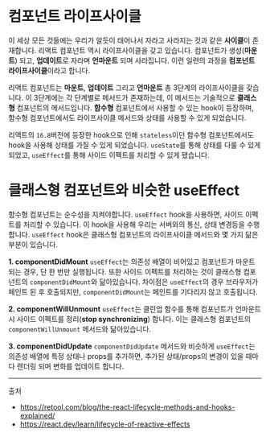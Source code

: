 # 컴포넌트 라이프사이클

이 세상 모든 것들에는 우리가 알듯이 태어나서 자라고 사라지는 것과 같은 **사이클**이 존재합니다. 리액트 컴포넌트 역시 라이프사이클을 갖고 있습니다. 컴포넌트가 생성(**마운트**) 되고, **업데이트**로 자라며 **언마운트** 되며 사라집니다. 이런 일련의 과정을 **컴포넌트 라이프사이클**이라고 합니다.

리액트 컴포넌트는 **마운트**, **업데이트** 그리고 **언마운트** 총 3단계의 라이프사이클을 갖습니다. 이 3단계에는 각 단계별로 메서드가 존재하는데, 이 메서드는 기술적으로 **클래스형** 컴포넌트의 메서드입니다. **함수형** 컴포넌트에서 사용할 수 있는 hook이 등장하며, 함수형 컴포넌트에서도 라이프사이클 메서드와 상태를 사용할 수 있게 되었습니다.

리액트의 `16.8`버전에 등장한 hook으로 인해 `stateless`이던 함수형 컴포넌트에서도 hook을 사용해 상태를 가질 수 있게 되었습니다. `useState`를 통해 상태를 다룰 수 있게 되었고, `useEffect`를 통해 사이드 이펙트를 처리할 수 있게 됐습니다.

# 클래스형 컴포넌트와 비슷한 useEffect

함수형 컴포넌트는 순수성을 지켜야합니다. `useEffect` hook을 사용하면, 사이드 이펙트를 처리할 수 있습니다. 이 hook을 사용해 우리는 서버와의 통신, 상태 변경등을 수행합니다. `useEffect` hook은 클래스형 컴포넌트의 라이프사이클 메서드와 몇 가지 닮은 부분이 있습니다.

**1. componentDidMount** `useEffect`는 의존성 배열이 비어있고 컴포넌트가 마운트 되는 경우, 단 한 번만 실행됩니다. 또한 사이드 이펙트를 처리하는 것이 클래스형 컴포넌트의 `componentDidMount`와 닮아있습니다. 차이점은 `useEffect`의 경우 브라우저가 페인트 된 후 호출되지만, `componentDidMount`는 페인트를 기다리지 않고 호출됩니다.

**2. componentWillUnmount** `useEffect`는 클린업 함수를 통해 컴포넌트가 언마운트시 사이드 이펙트를 정리(**stop synchronizing**) 합니다. 이는 클래스형 컴포넌트의 `componentWillUnmount` 메서드와 닮아있습니다.

**3. componentDidUpdate** `componentDidUpdate` 메서드와 비슷하게 `useEffect`는 의존성 배열에 특정 상태나 props를 추가하면, 추가된 상태/props의 변경이 있을 때마다 렌더링 되며 변화를 업데이트 합니다.

---

출처

- https://retool.com/blog/the-react-lifecycle-methods-and-hooks-explained/
- https://react.dev/learn/lifecycle-of-reactive-effects

